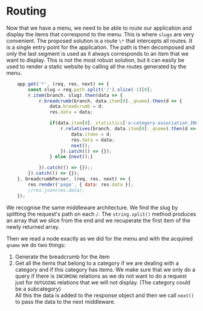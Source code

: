 # Routing

Now that we have a menu, we need to be able to route our application and display the items that correspond to the menu. This is where `slugs` are very convenient. The proposed solution is a route `\*` that intercepts all routes. It is a single entry point for the application. The path is then decomposed and only the last segment is used as it always corresponds to an item that we want to display. This is not the  most robust solution, but it can easily be used to render a static website by calling all the routes generated by the menu.

```javascript
    app.get('*', (req, res, next) => {
        const slug = req.path.split('/').slice(-1)[0];
        r.item(branch, slug).then(data => {
            r.breadcrumb(branch, data.item[0]._qname).then(d => {
                data.breadcrumb = d;
                res.data = data;

                if(data.item[0]._statistics['a:category-association_INCOMING'] > 0){
                    r.relatives(branch, data.item[0]._qname).then(d => {
                        data.items = d;
                        res.data = data;
                        next();
                    }).catch(() => {});
                } else {next();}    

            }).catch(() => {});;
        }).catch(() => {});
    }, breadcrumbParser, (req, res, next) => {
        res.render('page', { data: res.data });
        //res.json(res.data);
    });
```

We recognise the same middleware architecture. We find the slug by splitting the request's path on each `/`. The `string.split()` method produces an array that we slice from the end and we recuperate the first item of the newly returned array.

Then we read a node exactly as we did for the menu and with the acquired `qname` we do two things:  
1. Generate the breadcrumb for the item  
2. Get all the items that belong to a category if we are dealing with a category and if this category has items. We make sure that we only do a query if there is `INCOMING` relations as we do not want to do a request just for `OUTGOING` relations that we will not display. \(The category could be a subcategory\)  
All this the data is added to the response object and then we call `next()` to pass the data to the next middleware.

